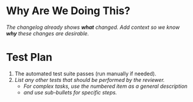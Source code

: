 # Why Are We Doing This?

_The changelog already shows **what** changed.  Add context so we know **why** these changes are desirable._


# Test Plan

1. The automated test suite passes (run manually if needed).
1. _List any other tests that should be performed by the reviewer._
    - _For complex tasks, use the numbered item as a general description_
    - _and use sub-bullets for specific steps._
